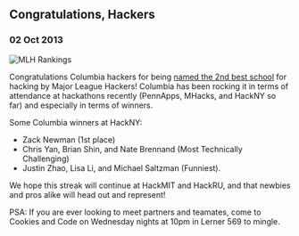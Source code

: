   

## Congratulations, Hackers

### 02 Oct 2013

![MLH Rankings](/img/mlh-rankings.png)

Congratulations Columbia hackers for being [named the 2nd best school](http://mlh.io/blog/standings-are-live-10-02-2013/) for hacking by Major League Hackers! Columbia has been rocking it in terms of attendance at hackathons recently (PennApps, MHacks, and HackNY so far) and especially in terms of winners.

Some Columbia winners at HackNY:

*   Zack Newman (1st place)
*   Chris Yan, Brian Shin, and Nate Brennand (Most Technically Challenging)
*   Justin Zhao, Lisa Li, and Michael Saltzman (Funniest).

We hope this streak will continue at HackMIT and HackRU, and that newbies and pros alike will head out and represent!

PSA: If you are ever looking to meet partners and teamates, come to Cookies and Code on Wednesday nights at 10pm in Lerner 569 to mingle.

  
